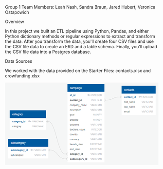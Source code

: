 Group 1 Team
Members: Leah Nash, Sandra Braun, Jared Hubert, Veronica Ostapowich

Overview

In this project we built an ETL pipeline using Python, Pandas, and either Python dictionary methods or regular expressions to extract and transform the data. After you transform the data, you'll create four CSV files and use the CSV file data to create an ERD and a table schema. Finally, you’ll upload the CSV file data into a Postgres database.

Data Sources

We worked with the data provided on the Starter Files: contacts.xlsx and crowfunding.xlsx

![Entity Relationship Diagram (ERD)](Resources/ERD.png?raw=true)
